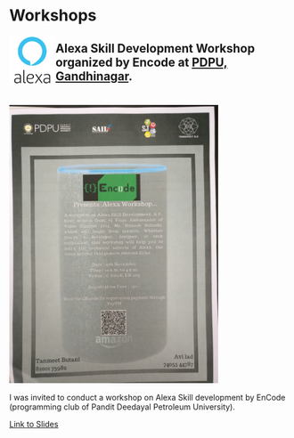 # Workshops

[<img src="./Alexa-Workshop-at-PDPU/alexa.jp2" alt="Site Logo" height="90" title="Site Logo" align="left" />](https://podcasts.apple.com/us/podcast/inside-voice/id1447407838)

## Alexa Skill Development Workshop organized by Encode at [PDPU, Gandhinagar](http://pdpu.ac.in/).

# 
<img src="./Alexa-Workshop-at-PDPU/poster.jpg" alt="Site Logo" height="500" title="Site Logo"/>

I was invited to conduct a workshop on Alexa Skill development by EnCode (programming club of Pandit Deedayal Petroleum University).

[Link to Slides](https://speakerdeck.com/nimeshs17/alexa-workshop-pdpu-2019)